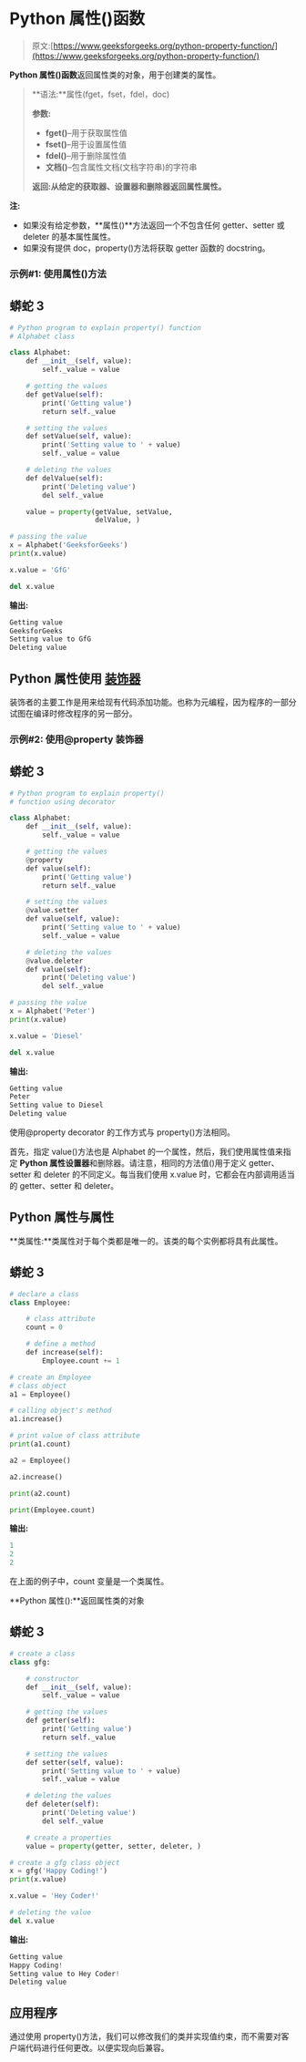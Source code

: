 # Python 属性()函数

> 原文:[https://www.geeksforgeeks.org/python-property-function/](https://www.geeksforgeeks.org/python-property-function/)

**Python 属性()函数**返回属性类的对象，用于创建类的属性。

> **语法:**属性(fget，fset，fdel，doc)
> 
> **参数:**
> 
> *   **fget()**–用于获取属性值
> *   **fset()**–用于设置属性值
> *   **fdel()**–用于删除属性值
> *   **文档()**–包含属性文档(文档字符串)的字符串
> 
> **返回:**从给定的**获取器、设置器和删除器返回属性属性。**

**注:**

*   如果没有给定参数，**属性()**方法返回一个不包含任何 getter、setter 或 deleter 的基本属性属性。
*   如果没有提供 doc，property()方法将获取 getter 函数的 docstring。

### **示例#1:** 使用属性()方法

## 蟒蛇 3

```py
# Python program to explain property() function
# Alphabet class

class Alphabet:
    def __init__(self, value):
        self._value = value

    # getting the values
    def getValue(self):
        print('Getting value')
        return self._value

    # setting the values
    def setValue(self, value):
        print('Setting value to ' + value)
        self._value = value

    # deleting the values
    def delValue(self):
        print('Deleting value')
        del self._value

    value = property(getValue, setValue,
                     delValue, )

# passing the value
x = Alphabet('GeeksforGeeks')
print(x.value)

x.value = 'GfG'

del x.value
```

**输出:**

```py
Getting value
GeeksforGeeks
Setting value to GfG
Deleting value
```

## Python 属性**使用** [**装饰器**](https://www.geeksforgeeks.org/decorators-in-python/)

装饰者的主要工作是用来给现有代码添加功能。也称为元编程，因为程序的一部分试图在编译时修改程序的另一部分。

### **示例#2:** 使用@property 装饰器

## 蟒蛇 3

```py
# Python program to explain property()
# function using decorator

class Alphabet:
    def __init__(self, value):
        self._value = value

    # getting the values
    @property
    def value(self):
        print('Getting value')
        return self._value

    # setting the values
    @value.setter
    def value(self, value):
        print('Setting value to ' + value)
        self._value = value

    # deleting the values
    @value.deleter
    def value(self):
        print('Deleting value')
        del self._value

# passing the value
x = Alphabet('Peter')
print(x.value)

x.value = 'Diesel'

del x.value
```

**输出:**

```py
Getting value
Peter
Setting value to Diesel
Deleting value
```

使用@property decorator 的工作方式与 property()方法相同。

首先，指定 value()方法也是 Alphabet 的一个属性，然后，我们使用属性值来指定 **Python 属性设置器**和删除器。请注意，相同的方法值()用于定义 getter、setter 和 deleter 的不同定义。每当我们使用 x.value 时，它都会在内部调用适当的 getter、setter 和 deleter。

## Python 属性与属性

**类属性:**类属性对于每个类都是唯一的。该类的每个实例都将具有此属性。

## 蟒蛇 3

```py
# declare a class
class Employee:

    # class attribute
    count = 0

    # define a method
    def increase(self):
        Employee.count += 1

# create an Employee
# class object
a1 = Employee()

# calling object's method
a1.increase()

# print value of class attribute
print(a1.count)

a2 = Employee()

a2.increase()

print(a2.count)

print(Employee.count)
```

**输出:**

```py
1
2
2
```

在上面的例子中，count 变量是一个类属性。

**Python 属性():**返回属性类的对象

## 蟒蛇 3

```py
# create a class
class gfg:

    # constructor
    def __init__(self, value):
        self._value = value

    # getting the values
    def getter(self):
        print('Getting value')
        return self._value

    # setting the values
    def setter(self, value):
        print('Setting value to ' + value)
        self._value = value

    # deleting the values
    def deleter(self):
        print('Deleting value')
        del self._value

    # create a properties
    value = property(getter, setter, deleter, )

# create a gfg class object
x = gfg('Happy Coding!')
print(x.value)

x.value = 'Hey Coder!'

# deleting the value
del x.value
```

**输出:**

```py
Getting value
Happy Coding!
Setting value to Hey Coder!
Deleting value
```

## **应用程序**

通过使用 property()方法，我们可以修改我们的类并实现值约束，而不需要对客户端代码进行任何更改。以便实现向后兼容。